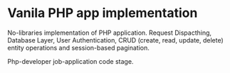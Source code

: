 # Vanila PHP app implementation

No-libraries implementation of PHP application. Request Dispacthing, Database Layer, User Authentication, CRUD (create, read, update, delete) entity operations and session-based pagination.

Php-developer job-application code stage.
